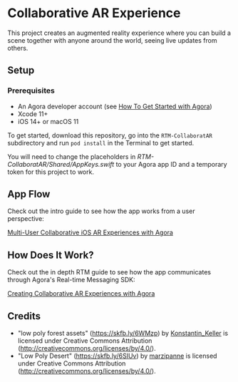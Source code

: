 # Collaborative AR Experience

This project creates an augmented reality experience where you can build a scene together with anyone around the world, seeing live updates from others.

## Setup

### Prerequisites

- An Agora developer account (see [How To Get Started with Agora](https://www.agora.io/en/blog/how-to-get-started-with-agora?utm_source=medium&utm_medium=blog&utm_campaign=ios-rtm-ar))
- Xcode 11+
- iOS 14+ or macOS 11

To get started, download this repository, go into the `RTM-CollaboratAR` subdirectory and run `pod install` in the Terminal to get started.

You will need to change the placeholders in _RTM-CollaboratAR/Shared/AppKeys.swift_ to your Agora app ID and a temporary token for this project to work.

## App Flow

Check out the intro guide to see how the app works from a user perspective:

[Multi-User Collaborative iOS AR Experiences with Agora](Multi-User&#32;Collaborative&#32;iOS&#32;AR&#32;Experiences&#32;with&#32;Agora.md)

## How Does It Work?

Check out the in depth RTM guide to see how the app communicates through Agora's Real-time Messaging SDK:

[Creating Collaborative AR Experiences with Agora](Creating&#32;Collaborative&#32;AR&#32;Experiences&#32;with&#32;Agora.md)

## Credits

- "low poly forest assets" (https://skfb.ly/6WMzp) by [Konstantin_Keller](https://sketchfab.com/Konstantin_Keller) is licensed under Creative Commons Attribution (http://creativecommons.org/licenses/by/4.0/).
- "Low Poly Desert" (https://skfb.ly/6SIUv) by [marzipanne](https://sketchfab.com/marzipanne) is licensed under Creative Commons Attribution (http://creativecommons.org/licenses/by/4.0/).